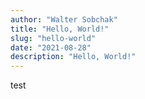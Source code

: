 ```yaml
---
author: "Walter Sobchak"
title: "Hello, World!"
slug: "hello-world"
date: "2021-08-28"
description: "Hello, World!"
---
```


test